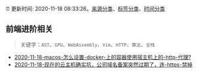 :alarm_clock: 更新时间: 2020-11-18 08:33:26。[来源分类](../README.md)、[标签分类](../TAGS.md)、[时间分类](../TIMELINE.md)

## 前端进阶相关


> 关键字：`AST`、`GPU`、`WebAssembly`、`Vim`、`HTTP`、`算法`、`全栈`



- [2020-11-18-macos-怎么设置-docker-上的容器使用宿主机上的-http-代理?](https://www.v2ex.com/t/726722) 
- [2020-11-18-现在的云主机确实坑，公司域名备案突然过期了，连-https-禁掉](https://www.v2ex.com/t/726721) 